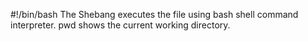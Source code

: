 #!/bin/bash
The Shebang executes the file using bash shell command interpreter. pwd shows the current working directory.
